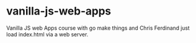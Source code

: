 # vanilla-js-web-apps
Vanilla JS web Apps course with go make things and Chris Ferdinand just load index.html via a web server.
